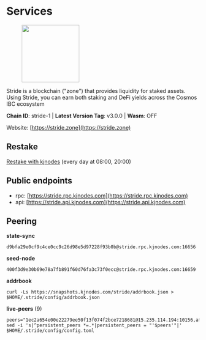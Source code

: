# Services

<figure><img src="https://raw.githubusercontent.com/kj89/testnet_manuals/main/pingpub/logos/stride.png" width="150" alt=""><figcaption></figcaption></figure>

Stride is a blockchain ("zone") that provides liquidity for staked assets.  Using Stride, you can earn both staking and DeFi yields across the Cosmos IBC ecosystem

**Chain ID**: stride-1 | **Latest Version Tag**: v3.0.0 | **Wasm**: OFF

Website: [https://stride.zone](https://stride.zone)

## Restake

[Restake with kjnodes](https://restake.app/stride/stridevaloper1j8gkhtllnp252l6g6zwzea30e7pvzqttr9768n) (every day at 08:00, 20:00)
## Public endpoints

* rpc: [https://stride.rpc.kjnodes.com](https://stride.rpc.kjnodes.com)
* api: [https://stride.api.kjnodes.com](https://stride.api.kjnodes.com)

## Peering

**state-sync**

```
d9bfa29e0cf9c4ce0cc9c26d98e5d97228f93b0b@stride.rpc.kjnodes.com:16656
```

**seed-node**

```
400f3d9e30b69e78a7fb891f60d76fa3c73f0ecc@stride.rpc.kjnodes.com:16659
```

**addrbook**
```
curl -Ls https://snapshots.kjnodes.com/stride/addrbook.json > $HOME/.stride/config/addrbook.json
```

**live-peers** (9)
```
peers="1ec2a654e00e22279ee50f13f074f2bce7218681@15.235.114.194:10156,af7229930a59c4d1860fd304a6b2d1c269a18fa4@138.201.8.248:51656,8ade90b45b991088c92e8583e8bc93589d6cd81e@84.244.95.247:26656,d13d51e660dbd89d6660ac9b61957c5e727efdae@135.181.130.145:6000,89dbb2e146a2b3401fb959295babba090aa2f0e9@89.58.7.66:16656,f452fbafd9c5dd0ce7c0ecd6bf2ba413aedb88aa@65.108.229.244:36656,d77e7918b9f9e21ee60a8e03075ca3e5f7353912@162.55.4.253:26656,da56a252a1ed282f33f9171b18e41390528dbcbd@95.217.170.202:27013,d9bfa29e0cf9c4ce0cc9c26d98e5d97228f93b0b@65.109.88.38:16656"
sed -i 's|^persistent_peers *=.*|persistent_peers = "'$peers'"|' $HOME/.stride/config/config.toml
```
